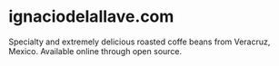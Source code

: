 ignaciodelallave.com
====================

Specialty and extremely delicious roasted coffe beans from Veracruz, Mexico. Available online through open source.
